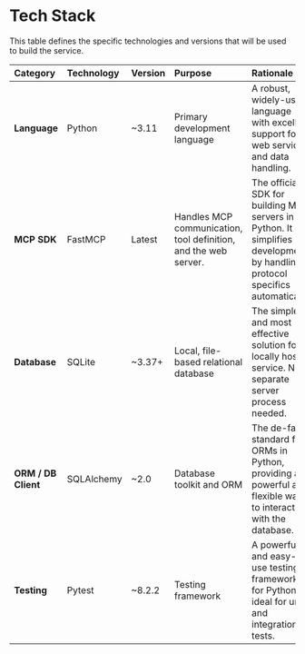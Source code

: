 # **Tech Stack**

This table defines the specific technologies and versions that will be used to build the service.

| Category | Technology | Version | Purpose | Rationale |
| :---- | :---- | :---- | :---- | :---- |
| **Language** | Python | \~3.11 | Primary development language | A robust, widely-used language with excellent support for web services and data handling. |
| **MCP SDK** | FastMCP | Latest | Handles MCP communication, tool definition, and the web server. | The official SDK for building MCP servers in Python. It simplifies development by handling protocol specifics automatically. |
| **Database** | SQLite | \~3.37+ | Local, file-based relational database | The simplest and most effective solution for a locally hosted service. No separate server process needed. |
| **ORM / DB Client** | SQLAlchemy | \~2.0 | Database toolkit and ORM | The de-facto standard for ORMs in Python, providing a powerful and flexible way to interact with the database. |
| **Testing** | Pytest | \~8.2.2 | Testing framework | A powerful and easy-to-use testing framework for Python, ideal for unit and integration tests. |
